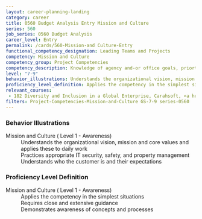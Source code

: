 ```yaml
---
layout: career-planning-landing
category: career
title: 0560 Budget Analysis Entry Mission and Culture
series: 560
job_series: 0560 Budget Analysis
career_level: Entry
permalink: /cards/560-Mission-and Culture-Entry
functional_competency_designation: Leading Teams and Projects
competency: Mission and Culture
competency_group: Project Competencies
competency_description: Knowledge of agency and-or office goals, priorties, purpose, and its underlying values; ability to contribute to agency and-or office success, improvements, and workforce development 
level: "7-9"
behavior_illustrations: Understands the organizational vision, mission and core values and applies these to daily work ? Practices appropriate IT security, safety, and property management ? Understands who the customer is and their expectations
proficiency_level_definition: Applies the competency in the simplest situations ? Requires close and extensive guidance ? Demonstrates awareness of concepts and processes
relevant_courses: 
 - 182 Diversity and Inclusion in a Global Enterprise, Carahsoft, <a href="https://www.linkedin.com/learning/diversity-and-inclusion-in-a-global-enterprise">https://www.linkedin.com/learning/diversity-and-inclusion-in-a-global-enterprise</a>
filters: Project-Competencies-Mission-and-Culture GS-7-9 series-0560
---
```


<div class="desktop:grid-col-6 margin-y-205">
  <div class="border-top-05 bg-white padding-2 shadow-5 height-full members-hover border-1px border-gray-30 border-top-orange radius-lg">
    <h3>Behavior Illustrations</h3>
    <dl class="text-base"><dt>Mission and Culture ( Level 1 - Awareness)</dt><dd>Understands the organizational vision, mission and core values and applies these to daily work </dd><dd> Practices appropriate IT security, safety, and property management </dd><dd> Understands who the customer is and their expectations</dd></dl>
  </div>
</div>
<div class="desktop:grid-col-6 margin-y-205">
  <div class="border-top-05 bg-white padding-2 shadow-5 height-full members-hover border-1px border-gray-30 border-top-orange radius-lg">
    <h3>Proficiency Level Definition</h3>
    <dl class="text-base"><dt>Mission and Culture ( Level 1 - Awareness)</dt><dd>Applies the competency in the simplest situations </dd><dd> Requires close and extensive guidance </dd><dd> Demonstrates awareness of concepts and processes</dd></dl>
  </div>
</div>